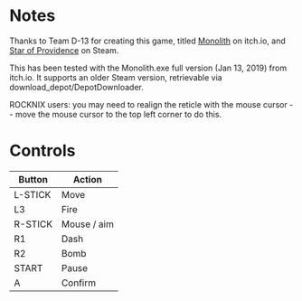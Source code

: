 # Notes

Thanks to Team D-13 for creating this game, titled [Monolith](https://team-d-13.itch.io/monolith) on itch.io, and [Star of Providence](https://store.steampowered.com/app/603960/Star_of_Providence) on Steam.

This has been tested with the Monolith.exe full version (Jan 13, 2019) from itch.io. It supports an older Steam version, retrievable via download_depot/DepotDownloader.

ROCKNIX users: you may need to realign the reticle with the mouse cursor -- move the mouse cursor to the top left corner to do this.


# Controls

| Button  | Action            |
| ------- | ----------------- |
| L-STICK | Move              |
| L3      | Fire              |
| R-STICK | Mouse / aim       |
| R1      | Dash              |
| R2      | Bomb              |
| START   | Pause             |
| A       | Confirm           |
